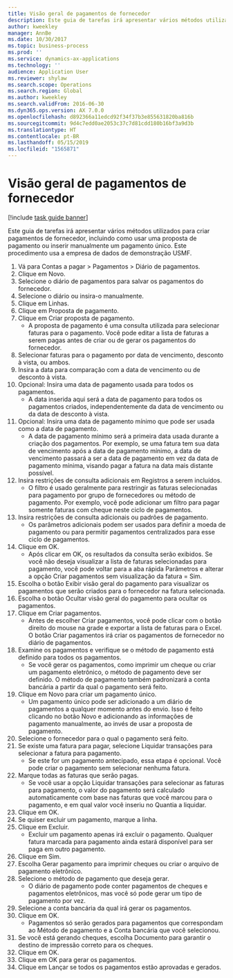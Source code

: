 ```yaml
---
title: Visão geral de pagamentos de fornecedor
description: Este guia de tarefas irá apresentar vários métodos utilizados para criar pagamentos de fornecedor, incluindo como usar uma proposta de pagamento ou inserir manualmente um pagamento único.
author: kweekley
manager: AnnBe
ms.date: 10/30/2017
ms.topic: business-process
ms.prod: ''
ms.service: dynamics-ax-applications
ms.technology: ''
audience: Application User
ms.reviewer: shylaw
ms.search.scope: Operations
ms.search.region: Global
ms.author: kweekley
ms.search.validFrom: 2016-06-30
ms.dyn365.ops.version: AX 7.0.0
ms.openlocfilehash: d892366a11edcd92f34f37b3e855631820ba816b
ms.sourcegitcommit: 9d4c7edd0ae2053c37c7d81cdd180b16bf3a9d3b
ms.translationtype: HT
ms.contentlocale: pt-BR
ms.lasthandoff: 05/15/2019
ms.locfileid: "1565871"
---
```

# <a name="vendor-payment-overview"></a>Visão geral de pagamentos de fornecedor

[!include [task guide banner](../../includes/task-guide-banner.md)]

Este guia de tarefas irá apresentar vários métodos utilizados para criar pagamentos de fornecedor, incluindo como usar uma proposta de pagamento ou inserir manualmente um pagamento único. Este procedimento usa a empresa de dados de demonstração USMF.

1. Vá para Contas a pagar > Pagamentos > Diário de pagamentos.
2. Clique em Novo.
3. Selecione o diário de pagamentos para salvar os pagamentos do fornecedor. 
4. Selecione o diário ou insira-o manualmente.
5. Clique em Linhas.
6. Clique em Proposta de pagamento.
7. Clique em Criar proposta de pagamento.
    * A proposta de pagamento é uma consulta utilizada para selecionar faturas para o pagamento. Você pode editar a lista de faturas a serem pagas antes de criar ou de gerar os pagamentos do fornecedor.  
8. Selecionar faturas para o pagamento por data de vencimento, desconto à vista, ou ambos. 
9. Insira a data para comparação com a data de vencimento ou de desconto à vista. 
10. Opcional: Insira uma data de pagamento usada para todos os pagamentos.
    * A data inserida aqui será a data de pagamento para todos os pagamentos criados, independentemente da data de vencimento ou da data de desconto à vista.  
11. Opcional: Insira uma data de pagamento mínimo que pode ser usada como a data de pagamento.
    * A data de pagamento mínimo será a primeira data usada durante a criação dos pagamentos. Por exemplo, se uma fatura tem sua data de vencimento após a data de pagamento mínimo, a data de vencimento passará a ser a data de pagamento em vez da data de pagamento mínima, visando pagar a fatura na data mais distante possível.  
12. Insira restrições de consulta adicionais em Registros a serem incluídos.
    * O filtro é usado geralmente para restringir as faturas selecionadas para pagamento por grupo de fornecedores ou método de pagamento. Por exemplo, você pode adicionar um filtro para pagar somente faturas com cheque neste ciclo de pagamentos.  
13. Insira restrições de consulta adicionais ou padrões de pagamento. 
    * Os parâmetros adicionais podem ser usados para definir a moeda de pagamento ou para permitir pagamentos centralizados para esse ciclo de pagamentos.  
14. Clique em OK.
    * Após clicar em OK, os resultados da consulta serão exibidos. Se você não deseja visualizar a lista de faturas selecionadas para pagamento, você pode voltar para a aba rápida Parâmetros e alterar a opção Criar pagamentos sem visualização da fatura = Sim.  
15. Escolha o botão Exibir visão geral do pagamento para visualizar os pagamentos que serão criados para o fornecedor na fatura selecionada.
16. Escolha o botão Ocultar visão geral do pagamento para ocultar os pagamentos. 
17. Clique em Criar pagamentos.
    * Antes de escolher Criar pagamentos, você pode clicar com o botão direito do mouse na grade e exportar a lista de faturas para o Excel. O botão Criar pagamentos irá criar os pagamentos de fornecedor no diário de pagamentos.  
18. Examine os pagamentos e verifique se o método de pagamento está definido para todos os pagamentos. 
    * Se você gerar os pagamentos, como imprimir um cheque ou criar um pagamento eletrônico, o método de pagamento deve ser definido. O método de pagamento também padronizará a conta bancária a partir da qual o pagamento será feito.  
19. Clique em Novo para criar um pagamento único.
    * Um pagamento único pode ser adicionado a um diário de pagamentos a qualquer momento antes do envio. Isso é feito clicando no botão Novo e adicionando as informações de pagamento manualmente, ao invés de usar a proposta de pagamento.  
20. Selecione o fornecedor para o qual o pagamento será feito.
21. Se existe uma fatura para pagar, selecione Liquidar transações para selecionar a fatura para pagamento.
    * Se este for um pagamento antecipado, essa etapa é opcional. Você pode criar o pagamento sem selecionar nenhuma fatura.  
22. Marque todas as faturas que serão pagas.
    * Se você usar a opção Liquidar transações para selecionar as faturas para pagamento, o valor do pagamento será calculado automaticamente com base nas faturas que você marcou para o pagamento, e em qual valor você inseriu no Quantia a liquidar.  
23. Clique em OK.
24. Se quiser excluir um pagamento, marque a linha.
25. Clique em Excluir.
    * Excluir um pagamento apenas irá excluir o pagamento. Qualquer fatura marcada para pagamento ainda estará disponível para ser paga em outro pagamento.  
26. Clique em Sim.
27. Escolha Gerar pagamento para imprimir cheques ou criar o arquivo de pagamento eletrônico.
28. Selecione o método de pagamento que deseja gerar.
    * O diário de pagamento pode conter pagamentos de cheques e pagamentos eletrônicos, mas você só pode gerar um tipo de pagamento por vez.  
29. Selecione a conta bancária da qual irá gerar os pagamentos.
30. Clique em OK.
    * Pagamentos só serão gerados para pagamentos que correspondam ao Método de pagamento e a Conta bancária que você selecionou.  
31. Se você está gerando cheques, escolha Documento para garantir o destino de impressão correto para os cheques.
32. Clique em OK.
33. Clique em OK para gerar os pagamentos.
34. Clique em Lançar se todos os pagamentos estão aprovadas e gerados. 

